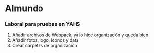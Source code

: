 # Almundo
### Laboral para pruebas en YAHS

1. Añadir archivos de Webpack, ya lo hice organización y queda bien.
2. Añadir fotos, logo, iconos y data
3. Crear carpetas de organización